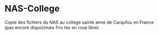 # NAS-College
Copie des fichiers du NAS au college sainte anne de Carqufou en France
(pas encore dispo)(mais frro tes en roue libre)
